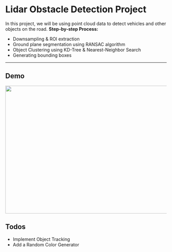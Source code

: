 # Lidar Obstacle Detection Project
In this project, we will be using point cloud data to detect vehicles and other objects on the road.
**Step-by-step Process:**
- Downsampling & ROI extraction
- Ground plane segmentation using RANSAC algorithm
- Object Clustering using KD-Tree & Nearest-Neighbor Search
- Generating bounding boxes 
---
## Demo
<img src="media/testing.gif" width="700" height="400" />

## Todos
- Implement Object Tracking
- Add a Random Color Generator
